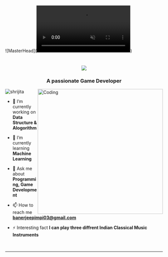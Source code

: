 ![MasterHead](<video src="https://cdnl.iconscout.com/lottie/premium/preview-watermark/female-web-developer-animation-download-in-lottie-json-gif-static-svg-file-formats--html-logo-coder-programmer-development-pack-design-animations-4936309.mp4" autoplay="autoplay" muted="muted" loop="loop" playsinline="" type="video/mp4" style=""></video>)
<h1 align="center">
    <img src="https://readme-typing-svg.herokuapp.com/?font=Righteous&size=35&center=true&vCenter=true&width=500&height=70&duration=4000&lines=Hello+There!+👋;+I'm+Shrijita+Banerjee!;" />
</h1>
<h3 align="center">A passionate Game Developer</h3>
<img align="right" alt="Coding" width="400" src="https://camo.githubusercontent.com/7de37139d0b4c1ce40865e799b446c0e963a3dd8fb68d239707237c40604fa3d/68747470733a2f2f63646e2e6472696262626c652e636f6d2f75736572732f3733303730332f73637265656e73686f74732f363538313234332f6176656e746f2e676966">


<p align="left"> <img src="https://komarev.com/ghpvc/?username=Shrijita23&label=Profile%20views&color=0e75b6&style=flat" alt="shrijita" /> </p>

- 🔭 I’m currently working on **Data Structure & Alogorithm**

- 🌱 I’m currently learning **Machine Learning**

- 💬 Ask me about **Programming, Game Development**

- 📫 How to reach me **banerjeepimpi03@gmail.com**

- ⚡ Interesting fact **I can play three diffrent Indian Classical Music Instruments**

<br/>
<hr/>
